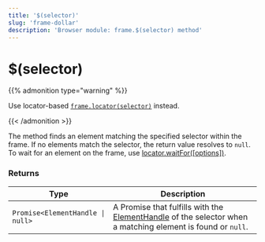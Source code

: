 ```yaml
---
title: '$(selector)'
slug: 'frame-dollar'
description: 'Browser module: frame.$(selector) method'
---
```


# $(selector)

{{% admonition type="warning" %}}

Use locator-based [`frame.locator(selector)`](https://grafana.com/docs/k6/<K6_VERSION>/javascript-api/k6-browser/frame/locator/) instead.

{{< /admonition >}}

The method finds an element matching the specified selector within the frame. If no elements match the selector, the return value resolves to `null`. To wait for an element on the frame, use [locator.waitFor([options])](https://grafana.com/docs/k6/<K6_VERSION>/javascript-api/k6-browser/locator/waitfor/).

### Returns

| Type                             | Description                                                                                                                                                                                                   |
| -------------------------------- | ------------------------------------------------------------------------------------------------------------------------------------------------------------------------------------------------------------- |
| `Promise<ElementHandle \| null>` | A Promise that fulfills with the [ElementHandle](https://grafana.com/docs/k6/<K6_VERSION>/javascript-api/k6-browser/elementhandle/)  of the selector when a matching element is found or `null`. |
